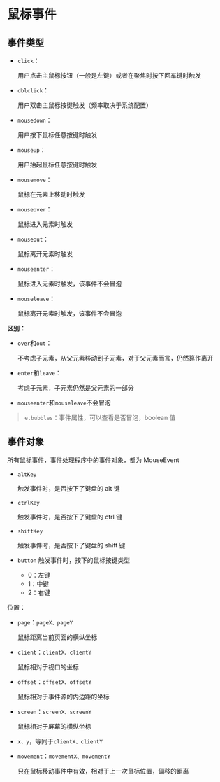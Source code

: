 # 鼠标事件

## 事件类型

- `click`：

  用户点击主鼠标按钮（一般是左键）或者在聚焦时按下回车键时触发

- `dblclick`：

  用户双击主鼠标按键触发（频率取决于系统配置）

- `mousedown`：

  用户按下鼠标任意按键时触发

- `mouseup`：

  用户抬起鼠标任意按键时触发

- `mousemove`：

  鼠标在元素上移动时触发

- `mouseover`：

  鼠标进入元素时触发

- `mouseout`：

  鼠标离开元素时触发

- `mouseenter`：

  鼠标进入元素时触发，该事件不会冒泡

- `mouseleave`：

  鼠标离开元素时触发，该事件不会冒泡

**区别：**

- `over`和`out`：

  不考虑子元素，从父元素移动到子元素，对于父元素而言，仍然算作离开

- `enter`和`leave`：

  考虑子元素，子元素仍然是父元素的一部分

- `mouseenter`和`mouseleave`不会冒泡

> `e.bubbles`：事件属性，可以查看是否冒泡，boolean 值

## 事件对象

所有鼠标事件，事件处理程序中的事件对象，都为 MouseEvent

- `altKey`

  触发事件时，是否按下了键盘的 alt 键

- `ctrlKey`

  触发事件时，是否按下了键盘的 ctrl 键

- `shiftKey`

  触发事件时，是否按下了键盘的 shift 键

- `button`
  触发事件时，按下的鼠标按键类型
  - 0：左键
  - 1：中键
  - 2：右键

位置：

- `page`：`pageX、pageY`

  鼠标距离当前页面的横纵坐标

- `client`：`clientX、clientY`

  鼠标相对于视口的坐标

- `offset`：`offsetX、offsetY`

  鼠标相对于事件源的内边距的坐标

- `screen`：`screenX、screenY`

  鼠标相对于屏幕的横纵坐标

- `x、y`，等同于`clientX、clientY`

- `movement`：`movementX、movementY`

  只在鼠标移动事件中有效，相对于上一次鼠标位置，偏移的距离
